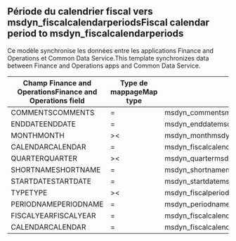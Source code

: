 ## <a name="fiscal-calendar-period-to-msdyn_fiscalcalendarperiods"></a><span data-ttu-id="bf1d6-101">Période du calendrier fiscal vers msdyn_fiscalcalendarperiods</span><span class="sxs-lookup"><span data-stu-id="bf1d6-101">Fiscal calendar period to msdyn_fiscalcalendarperiods</span></span>

<span data-ttu-id="bf1d6-102">Ce modèle synchronise les données entre les applications Finance and Operations et Common Data Service.</span><span class="sxs-lookup"><span data-stu-id="bf1d6-102">This template synchronizes data between Finance and Operations apps and Common Data Service.</span></span>

<span data-ttu-id="bf1d6-103">Champ Finance and Operations</span><span class="sxs-lookup"><span data-stu-id="bf1d6-103">Finance and Operations field</span></span> | <span data-ttu-id="bf1d6-104">Type de mappage</span><span class="sxs-lookup"><span data-stu-id="bf1d6-104">Map type</span></span> | <span data-ttu-id="bf1d6-105">Autre champ Dynamics 365</span><span class="sxs-lookup"><span data-stu-id="bf1d6-105">Other Dynamics 365 field</span></span> | <span data-ttu-id="bf1d6-106">Valeur par défaut</span><span class="sxs-lookup"><span data-stu-id="bf1d6-106">Default value</span></span>
---|---|---|---
<span data-ttu-id="bf1d6-107">COMMENTS</span><span class="sxs-lookup"><span data-stu-id="bf1d6-107">COMMENTS</span></span> | = | <span data-ttu-id="bf1d6-108">msdyn_comments</span><span class="sxs-lookup"><span data-stu-id="bf1d6-108">msdyn_comments</span></span> | 
<span data-ttu-id="bf1d6-109">ENDDATE</span><span class="sxs-lookup"><span data-stu-id="bf1d6-109">ENDDATE</span></span> | = | <span data-ttu-id="bf1d6-110">msdyn_enddate</span><span class="sxs-lookup"><span data-stu-id="bf1d6-110">msdyn_enddate</span></span> | 
<span data-ttu-id="bf1d6-111">MONTH</span><span class="sxs-lookup"><span data-stu-id="bf1d6-111">MONTH</span></span> | >< | <span data-ttu-id="bf1d6-112">msdyn_month</span><span class="sxs-lookup"><span data-stu-id="bf1d6-112">msdyn_month</span></span> | 
<span data-ttu-id="bf1d6-113">CALENDAR</span><span class="sxs-lookup"><span data-stu-id="bf1d6-113">CALENDAR</span></span> | = | <span data-ttu-id="bf1d6-114">msdyn_fiscalcalendar.msdyn_calendar</span><span class="sxs-lookup"><span data-stu-id="bf1d6-114">msdyn_fiscalcalendar.msdyn_calendar</span></span> | 
<span data-ttu-id="bf1d6-115">QUARTER</span><span class="sxs-lookup"><span data-stu-id="bf1d6-115">QUARTER</span></span> | >< | <span data-ttu-id="bf1d6-116">msdyn_quarter</span><span class="sxs-lookup"><span data-stu-id="bf1d6-116">msdyn_quarter</span></span> | 
<span data-ttu-id="bf1d6-117">SHORTNAME</span><span class="sxs-lookup"><span data-stu-id="bf1d6-117">SHORTNAME</span></span> | = | <span data-ttu-id="bf1d6-118">msdyn_shortname</span><span class="sxs-lookup"><span data-stu-id="bf1d6-118">msdyn_shortname</span></span> | 
<span data-ttu-id="bf1d6-119">STARTDATE</span><span class="sxs-lookup"><span data-stu-id="bf1d6-119">STARTDATE</span></span> | = | <span data-ttu-id="bf1d6-120">msdyn_startdate</span><span class="sxs-lookup"><span data-stu-id="bf1d6-120">msdyn_startdate</span></span> | 
<span data-ttu-id="bf1d6-121">TYPE</span><span class="sxs-lookup"><span data-stu-id="bf1d6-121">TYPE</span></span> | >< | <span data-ttu-id="bf1d6-122">msdyn_fiscalperiodtype</span><span class="sxs-lookup"><span data-stu-id="bf1d6-122">msdyn_fiscalperiodtype</span></span> | 
<span data-ttu-id="bf1d6-123">PERIODNAME</span><span class="sxs-lookup"><span data-stu-id="bf1d6-123">PERIODNAME</span></span> | = | <span data-ttu-id="bf1d6-124">msdyn_periodname</span><span class="sxs-lookup"><span data-stu-id="bf1d6-124">msdyn_periodname</span></span> | 
<span data-ttu-id="bf1d6-125">FISCALYEAR</span><span class="sxs-lookup"><span data-stu-id="bf1d6-125">FISCALYEAR</span></span> | = | <span data-ttu-id="bf1d6-126">msdyn_fiscalcalendaryear.msdyn_name</span><span class="sxs-lookup"><span data-stu-id="bf1d6-126">msdyn_fiscalcalendaryear.msdyn_name</span></span> | 
<span data-ttu-id="bf1d6-127">CALENDAR</span><span class="sxs-lookup"><span data-stu-id="bf1d6-127">CALENDAR</span></span> | = | <span data-ttu-id="bf1d6-128">msdyn_fiscalcalendaryear.msdyn_fiscalcalendarname</span><span class="sxs-lookup"><span data-stu-id="bf1d6-128">msdyn_fiscalcalendaryear.msdyn_fiscalcalendarname</span></span> | 
